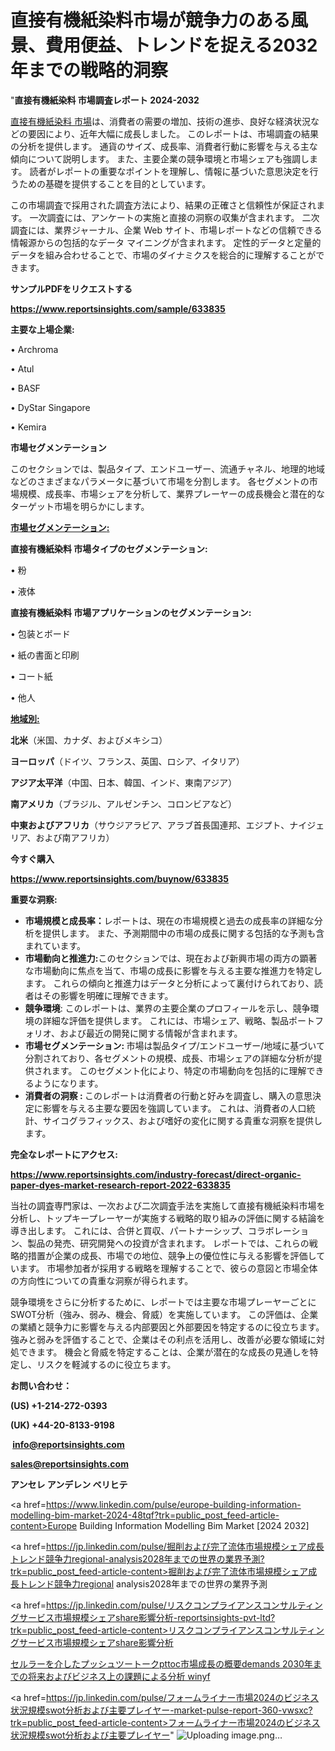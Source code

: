 # 直接有機紙染料市場が競争力のある風景、費用便益、トレンドを捉える2032年までの戦略的洞察

"<strong>直接有機紙染料 市場調査レポート 2024-2032</strong>

<a href=https://www.reportsinsights.com/sample/633835>直接有機紙染料 市場</a>は、消費者の需要の増加、技術の進歩、良好な経済状況などの要因により、近年大幅に成長しました。 このレポートは、市場調査の結果の分析を提供します。 通貨のサイズ、成長率、消費者行動に影響を与える主な傾向について説明します。 また、主要企業の競争環境と市場シェアも強調します。 読者がレポートの重要なポイントを理解し、情報に基づいた意思決定を行うための基礎を提供することを目的としています。

この市場調査で採用された調査方法により、結果の正確さと信頼性が保証されます。 一次調査には、アンケートの実施と直接の洞察の収集が含まれます。 二次調査には、業界ジャーナル、企業 Web サイト、市場レポートなどの信頼できる情報源からの包括的なデータ マイニングが含まれます。 定性的データと定量的データを組み合わせることで、市場のダイナミクスを総合的に理解することができます。

<strong><b>サンプルPDFをリクエストする</b></strong>

<a href=https://www.reportsinsights.com/sample/633835><strong><u>https://www.reportsinsights.com/sample/633835</u></strong></a>

<strong>主要な上場企業:</strong>

• Archroma

• Atul

• BASF

• DyStar Singapore

• Kemira

<strong>市場セグメンテーション</strong>

このセクションでは、製品タイプ、エンドユーザー、流通チャネル、地理的地域などのさまざまなパラメータに基づいて市場を分割します。 各セグメントの市場規模、成長率、市場シェアを分析して、業界プレーヤーの成長機会と潜在的なターゲット市場を明らかにします。

<strong><u>市場セグメンテーション</u></strong><strong><u>:</u></strong>

<strong>直接有機紙染料 市場タイプのセグメンテーション:</strong>

• 粉

• 液体

<strong>直接有機紙染料 市場アプリケーションのセグメンテーション:</strong>

• 包装とボード

• 紙の書面と印刷

• コート紙

• 他人

<strong><u>地域別</u></strong><strong><u>:</u></strong>

<strong>北米</strong>（米国、カナダ、およびメキシコ）

<strong>ヨーロッパ</strong>（ドイツ、フランス、英国、ロシア、イタリア）

<strong>アジア太平洋</strong>（中国、日本、韓国、インド、東南アジア）

<strong>南アメリカ</strong>（ブラジル、アルゼンチン、コロンビアなど）

<strong>中東およびアフリカ</strong>（サウジアラビア、アラブ首長国連邦、エジプト、ナイジェリア、および南アフリカ）

<strong>今すぐ購入</strong>

<a href=https://www.reportsinsights.com/buynow/633835><strong><u>https://www.reportsinsights.com/buynow/633835</u></strong></a>

<strong>重要な洞察:</strong>
<ul>
  <li><strong>市場規模と成長率：</strong>レポートは、現在の市場規模と過去の成長率の詳細な分析を提供します。 また、予測期間中の市場の成長に関する包括的な予測も含まれています。</li>
  <li><strong>市場動向と推進力:</strong>このセクションでは、現在および新興市場の両方の顕著な市場動向に焦点を当て、市場の成長に影響を与える主要な推進力を特定します。 これらの傾向と推進力はデータと分析によって裏付けられており、読者はその影響を明確に理解できます。</li>
  <li><strong>競争環境</strong>: このレポートは、業界の主要企業のプロフィールを示し、競争環境の詳細な評価を提供します。 これには、市場シェア、戦略、製品ポートフォリオ、および最近の開発に関する情報が含まれます。</li>
  <li><strong>市場セグメンテーション: </strong>市場は製品タイプ/エンドユーザー/地域に基づいて分割されており、各セグメントの規模、成長、市場シェアの詳細な分析が提供されます。 このセグメント化により、特定の市場動向を包括的に理解できるようになります。</li>
  <li><strong>消費者の洞察 : </strong>このレポートは消費者の行動と好みを調査し、購入の意思決定に影響を与える主要な要因を強調しています。 これは、消費者の人口統計、サイコグラフィックス、および嗜好の変化に関する貴重な洞察を提供します。</li>
</ul>
<strong>完全なレポートにアクセス:</strong>

<a href=https://www.reportsinsights.com/industry-forecast/direct-organic-paper-dyes-market-research-report-2022-633835><strong><u><b>https://www.reportsinsights.com/industry-forecast/direct-organic-paper-dyes-market-research-report-2022-633835</b></u></strong></a>

当社の調査専門家は、一次および二次調査手法を実施して直接有機紙染料市場を分析し、トップキープレーヤーが実施する戦略的取り組みの評価に関する結論を導き出します。 これには、合併と買収、パートナーシップ、コラボレーション、製品の発売、研究開発への投資が含まれます。 レポートでは、これらの戦略的措置が企業の成長、市場での地位、競争上の優位性に与える影響を評価しています。 市場参加者が採用する戦略を理解することで、彼らの意図と市場全体の方向性についての貴重な洞察が得られます。

競争環境をさらに分析するために、レポートでは主要な市場プレーヤーごとにSWOT分析（強み、弱み、機会、脅威）を実施しています。 この評価は、企業の業績と競争力に影響を与える内部要因と外部要因を特定するのに役立ちます。 強みと弱みを評価することで、企業はその利点を活用し、改善が必要な領域に対処できます。 機会と脅威を特定することは、企業が潜在的な成長の見通しを特定し、リスクを軽減するのに役立ちます。

<strong>お問い合わせ：</strong>

<strong>(US) +1-214-272-0393</strong>

<strong>(UK) +44-20-8133-9198</strong>

<strong> </strong><a href=info@reportsinsights.com><strong><u>info@reportsinsights.com</u></strong></a>

<a href=sales@reportsinsights.com><strong><u>sales@reportsinsights.com</u></strong></a>

<strong>アンセレ アンデレン ベリヒテ</strong>

<a href=https://www.linkedin.com/pulse/europe-building-information-modelling-bim-market-2024-48tqf?trk=public_post_feed-article-content>Europe Building Information Modelling Bim Market [2024 2032]</a>

<a href=https://jp.linkedin.com/pulse/掘削および完了流体市場規模シェア成長トレンド競争力regional-analysis2028年までの世界の業界予測?trk=public_post_feed-article-content>掘削および完了流体市場規模シェア成長トレンド競争力regional analysis2028年までの世界の業界予測</a>

<a href=https://jp.linkedin.com/pulse/リスクコンプライアンスコンサルティングサービス市場規模シェアshare影響分析-reportsinsights-pvt-ltd?trk=public_post_feed-article-content>リスクコンプライアンスコンサルティングサービス市場規模シェアshare影響分析</a>

<a href=https://www.linkedin.com/pulse/セルラーを介したプッシュツートークpttoc市場成長の概要demands-2030年までの将来およびビジネス上の課題による分析-winyf/>セルラーを介したプッシュツートークpttoc市場成長の概要demands 2030年までの将来およびビジネス上の課題による分析 winyf</a>

<a href=https://jp.linkedin.com/pulse/フォームライナー市場2024のビジネス状況規模swot分析および主要プレイヤー-market-pulse-report-360-vwsxc?trk=public_post_feed-article-content>フォームライナー市場2024のビジネス状況規模swot分析および主要プレイヤー</a>"
![Uploading image.png…]()
